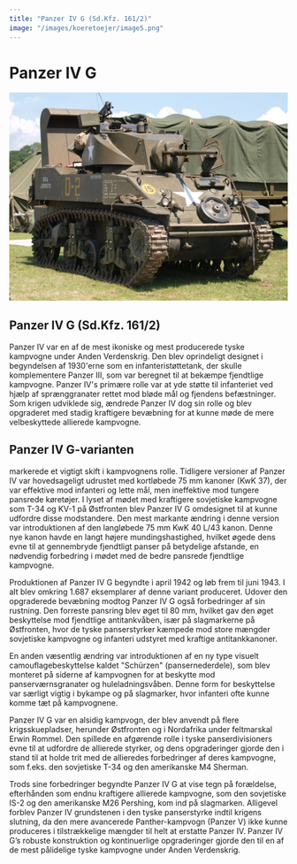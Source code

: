 ```yaml
---
title: "Panzer IV G (Sd.Kfz. 161/2)"
image: "/images/koeretoejer/image5.png"
---
```

# Panzer IV G

![Et billede, der indeholder våben, Kampvogn, udendørs, Selvkørende artilleriAutomatisk genereret beskrivelse](../../../public/images/koeretoejer/image5.png)

## Panzer IV G (Sd.Kfz. 161/2)

Panzer IV var en af de mest ikoniske og mest producerede tyske kampvogne under Anden Verdenskrig. Den blev oprindeligt designet i begyndelsen af 1930'erne som en infanteristøttetank, der skulle komplementere Panzer III, som var beregnet til at bekæmpe fjendtlige kampvogne. Panzer IV's primære rolle var at yde støtte til infanteriet ved hjælp af sprænggranater rettet mod bløde mål og fjendens befæstninger. Som krigen udviklede sig, ændrede Panzer IV dog sin rolle og blev opgraderet med stadig kraftigere bevæbning for at kunne møde de mere velbeskyttede allierede kampvogne.

## Panzer IV G-varianten
 markerede et vigtigt skift i kampvognens rolle. Tidligere versioner af Panzer IV var hovedsageligt udrustet med kortløbede 75 mm kanoner (KwK 37), der var effektive mod infanteri og lette mål, men ineffektive mod tungere pansrede køretøjer. I lyset af mødet med kraftigere sovjetiske kampvogne som T-34 og KV-1 på Østfronten blev Panzer IV G omdesignet til at kunne udfordre disse modstandere. Den mest markante ændring i denne version var introduktionen af den langløbede 75 mm KwK 40 L/43 kanon. Denne nye kanon havde en langt højere mundingshastighed, hvilket øgede dens evne til at gennembryde fjendtligt panser på betydelige afstande, en nødvendig forbedring i mødet med de bedre pansrede fjendtlige kampvogne.

Produktionen af Panzer IV G begyndte i april 1942 og løb frem til juni 1943\. I alt blev omkring 1.687 eksemplarer af denne variant produceret. Udover den opgraderede bevæbning modtog Panzer IV G også forbedringer af sin rustning. Den forreste pansring blev øget til 80 mm, hvilket gav den øget beskyttelse mod fjendtlige antitankvåben, især på slagmarkerne på Østfronten, hvor de tyske panserstyrker kæmpede mod store mængder sovjetiske kampvogne og infanteri udstyret med kraftige antitankkanoner.

En anden væsentlig ændring var introduktionen af en ny type visuelt camouflagebeskyttelse kaldet "Schürzen" (pansernederdele), som blev monteret på siderne af kampvognen for at beskytte mod panserværnsgranater og huleladningsvåben. Denne form for beskyttelse var særligt vigtig i bykampe og på slagmarker, hvor infanteri ofte kunne komme tæt på kampvognene.

Panzer IV G var en alsidig kampvogn, der blev anvendt på flere krigsskuepladser, herunder Østfronten og i Nordafrika under feltmarskal Erwin Rommel. Den spillede en afgørende rolle i tyske panserdivisioners evne til at udfordre de allierede styrker, og dens opgraderinger gjorde den i stand til at holde trit med de allieredes forbedringer af deres kampvogne, som f.eks. den sovjetiske T-34 og den amerikanske M4 Sherman.

Trods sine forbedringer begyndte Panzer IV G at vise tegn på forældelse, efterhånden som endnu kraftigere allierede kampvogne, som den sovjetiske IS-2 og den amerikanske M26 Pershing, kom ind på slagmarken. Alligevel forblev Panzer IV grundstenen i den tyske panserstyrke indtil krigens slutning, da den mere avancerede Panther-kampvogn (Panzer V) ikke kunne produceres i tilstrækkelige mængder til helt at erstatte Panzer IV. Panzer IV G’s robuste konstruktion og kontinuerlige opgraderinger gjorde den til en af de mest pålidelige tyske kampvogne under Anden Verdenskrig.